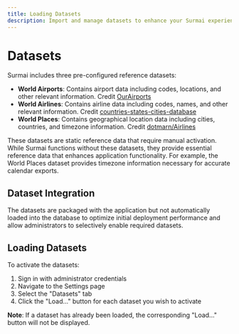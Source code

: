 ```yaml
---
title: Loading Datasets
description: Import and manage datasets to enhance your Surmai experience
---
```


# Datasets

Surmai includes three pre-configured reference datasets:

- **World Airports**: Contains airport data including codes, locations, and other relevant information. Credit [OurAirports](https://ourairports.com/data/)
- **World Airlines**: Contains airline data including codes, names, and other relevant information. Credit [countries-states-cities-database](https://github.com/dr5hn/countries-states-cities-database)
- **World Places**: Contains geographical location data including cities, countries, and timezone information. Credit [dotmarn/Airlines](https://github.com/dotmarn/Airlines)

These datasets are static reference data that require manual activation. While Surmai functions without these datasets,
they provide essential reference data that enhances application functionality. For example, the World Places dataset
provides timezone information necessary for accurate calendar exports.

## Dataset Integration

The datasets are packaged with the application but not automatically loaded into the database to optimize initial
deployment performance and allow administrators to selectively enable required datasets.

## Loading Datasets

To activate the datasets:

1. Sign in with administrator credentials
2. Navigate to the Settings page
3. Select the "Datasets" tab
4. Click the "Load..." button for each dataset you wish to activate

**Note**: If a dataset has already been loaded, the corresponding "Load..." button will not be displayed.
